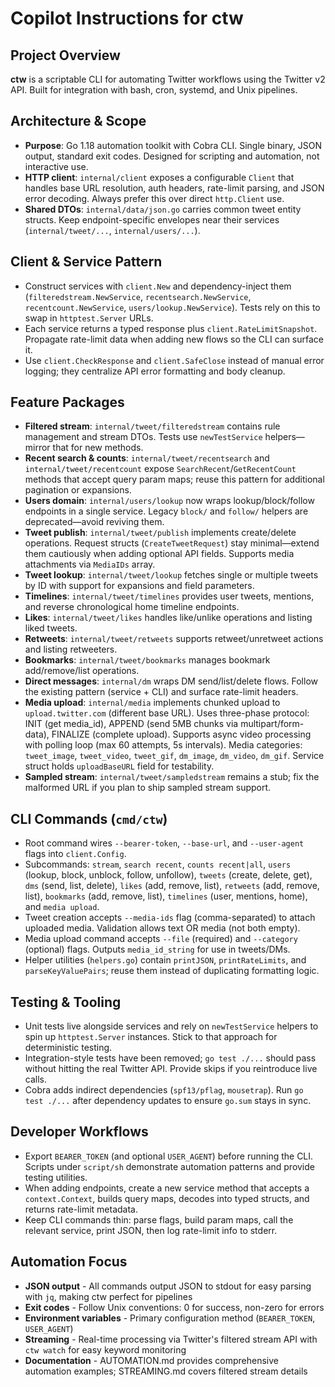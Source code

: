 # Copilot Instructions for ctw

## Project Overview
**ctw** is a scriptable CLI for automating Twitter workflows using the Twitter v2 API. Built for integration with bash, cron, systemd, and Unix pipelines.

## Architecture & Scope
- **Purpose**: Go 1.18 automation toolkit with Cobra CLI. Single binary, JSON output, standard exit codes. Designed for scripting and automation, not interactive use.
- **HTTP client**: `internal/client` exposes a configurable `Client` that handles base URL resolution, auth headers, rate-limit parsing, and JSON error decoding. Always prefer this over direct `http.Client` use.
- **Shared DTOs**: `internal/data/json.go` carries common tweet entity structs. Keep endpoint-specific envelopes near their services (`internal/tweet/...`, `internal/users/...`).

## Client & Service Pattern
- Construct services with `client.New` and dependency-inject them (`filteredstream.NewService`, `recentsearch.NewService`, `recentcount.NewService`, `users/lookup.NewService`). Tests rely on this to swap in `httptest.Server` URLs.
- Each service returns a typed response plus `client.RateLimitSnapshot`. Propagate rate-limit data when adding new flows so the CLI can surface it.
- Use `client.CheckResponse` and `client.SafeClose` instead of manual error logging; they centralize API error formatting and body cleanup.

## Feature Packages
- **Filtered stream**: `internal/tweet/filteredstream` contains rule management and stream DTOs. Tests use `newTestService` helpers—mirror that for new methods.
- **Recent search & counts**: `internal/tweet/recentsearch` and `internal/tweet/recentcount` expose `SearchRecent`/`GetRecentCount` methods that accept query param maps; reuse this pattern for additional pagination or expansions.
- **Users domain**: `internal/users/lookup` now wraps lookup/block/follow endpoints in a single service. Legacy `block/` and `follow/` helpers are deprecated—avoid reviving them.
- **Tweet publish**: `internal/tweet/publish` implements create/delete operations. Request structs (`CreateTweetRequest`) stay minimal—extend them cautiously when adding optional API fields. Supports media attachments via `MediaIDs` array.
- **Tweet lookup**: `internal/tweet/lookup` fetches single or multiple tweets by ID with support for expansions and field parameters.
- **Timelines**: `internal/tweet/timelines` provides user tweets, mentions, and reverse chronological home timeline endpoints.
- **Likes**: `internal/tweet/likes` handles like/unlike operations and listing liked tweets.
- **Retweets**: `internal/tweet/retweets` supports retweet/unretweet actions and listing retweeters.
- **Bookmarks**: `internal/tweet/bookmarks` manages bookmark add/remove/list operations.
- **Direct messages**: `internal/dm` wraps DM send/list/delete flows. Follow the existing pattern (service + CLI) and surface rate-limit headers.
- **Media upload**: `internal/media` implements chunked upload to `upload.twitter.com` (different base URL). Uses three-phase protocol: INIT (get media_id), APPEND (send 5MB chunks via multipart/form-data), FINALIZE (complete upload). Supports async video processing with polling loop (max 60 attempts, 5s intervals). Media categories: `tweet_image`, `tweet_video`, `tweet_gif`, `dm_image`, `dm_video`, `dm_gif`. Service struct holds `uploadBaseURL` field for testability.
- **Sampled stream**: `internal/tweet/sampledstream` remains a stub; fix the malformed URL if you plan to ship sampled stream support.

## CLI Commands (`cmd/ctw`)
- Root command wires `--bearer-token`, `--base-url`, and `--user-agent` flags into `client.Config`.
- Subcommands: `stream`, `search recent`, `counts recent|all`, `users` (lookup, block, unblock, follow, unfollow), `tweets` (create, delete, get), `dms` (send, list, delete), `likes` (add, remove, list), `retweets` (add, remove, list), `bookmarks` (add, remove, list), `timelines` (user, mentions, home), and `media upload`.
- Tweet creation accepts `--media-ids` flag (comma-separated) to attach uploaded media. Validation allows text OR media (not both empty).
- Media upload command accepts `--file` (required) and `--category` (optional) flags. Outputs `media_id_string` for use in tweets/DMs.
- Helper utilities (`helpers.go`) contain `printJSON`, `printRateLimits`, and `parseKeyValuePairs`; reuse them instead of duplicating formatting logic.

## Testing & Tooling
- Unit tests live alongside services and rely on `newTestService` helpers to spin up `httptest.Server` instances. Stick to that approach for deterministic testing.
- Integration-style tests have been removed; `go test ./...` should pass without hitting the real Twitter API. Provide skips if you reintroduce live calls.
- Cobra adds indirect dependencies (`spf13/pflag`, `mousetrap`). Run `go test ./...` after dependency updates to ensure `go.sum` stays in sync.

## Developer Workflows
- Export `BEARER_TOKEN` (and optional `USER_AGENT`) before running the CLI. Scripts under `script/sh` demonstrate automation patterns and provide testing utilities.
- When adding endpoints, create a new service method that accepts a `context.Context`, builds query maps, decodes into typed structs, and returns rate-limit metadata.
- Keep CLI commands thin: parse flags, build param maps, call the relevant service, print JSON, then log rate-limit info to stderr.

## Automation Focus
- **JSON output** - All commands output JSON to stdout for easy parsing with `jq`, making ctw perfect for pipelines
- **Exit codes** - Follow Unix conventions: 0 for success, non-zero for errors
- **Environment variables** - Primary configuration method (`BEARER_TOKEN`, `USER_AGENT`)
- **Streaming** - Real-time processing via Twitter's filtered stream API with `ctw watch` for easy keyword monitoring
- **Documentation** - AUTOMATION.md provides comprehensive automation examples; STREAMING.md covers filtered stream details
